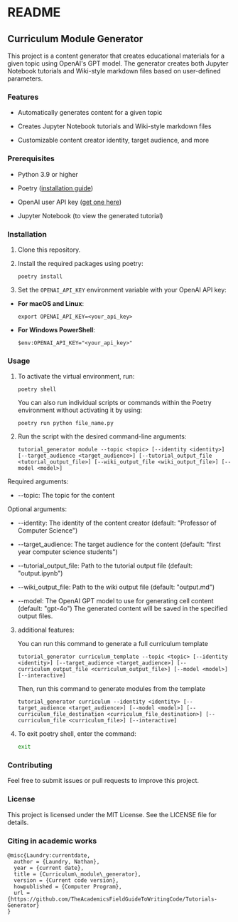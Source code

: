 # README

## Curriculum Module Generator

This project is a content generator that creates educational materials for a given topic using OpenAI's GPT model. The generator creates both Jupyter Notebook tutorials and Wiki-style markdown files based on user-defined parameters.

### Features

* Automatically generates content for a given topic

* Creates Jupyter Notebook tutorials and Wiki-style markdown files

* Customizable content creator identity, target audience, and more

### Prerequisites

* Python 3.9 or higher

* Poetry ([installation guide](https://pypi.org/project/poetry/))

* OpenAI user API key ([get one here](https://platform.openai.com/settings/profile?tab=api-keys))

* Jupyter Notebook (to view the generated tutorial)

### Installation

1. Clone this repository.

2. Install the required packages using poetry:

    ```
    poetry install
    ```

3. Set the `OPENAI_API_KEY` environment variable with your OpenAI API key:

- **For macOS and Linux**:

    ```
    export OPENAI_API_KEY=<your_api_key>
    ```

- **For Windows PowerShell**:

    ```
    $env:OPENAI_API_KEY="<your_api_key>"
    ```

### Usage

1. To activate the virtual environment, run:

    ```
    poetry shell
    ```

    You can also run individual scripts or commands within the Poetry environment without activating it by using:

    ```
    poetry run python file_name.py
    ```

2. Run the script with the desired command-line arguments:

    ```
    tutorial_generator module --topic <topic> [--identity <identity>] [--target_audience <target_audience>] [--tutorial_output_file <tutorial_output_file>] [--wiki_output_file <wiki_output_file>] [--model <model>]
    ```

Required arguments:

* --topic: The topic for the content

Optional arguments:

* --identity: The identity of the content creator (default: "Professor of Computer Science")

* --target_audience: The target audience for the content (default: "first year computer science students")

* --tutorial_output_file: Path to the tutorial output file (default: "output.ipynb")

* --wiki_output_file: Path to the wiki output file (default: "output.md")

* --model: The OpenAI GPT model to use for generating cell content (default: "gpt-4o")
The generated content will be saved in the specified output files.

3. additional features:

    You can run this command to generate a full curriculum template
    
    ```
    tutorial_generator curriculum_template --topic <topic> [--identity <identity>] [--target_audience <target_audience>] [--curriculum_output_file <curriculum_output_file>] [--model <model>] [--interactive] 
    ```

    Then, run this command to generate modules from the template

    ```
    tutorial_generator curriculum --identity <identity> [--target_audience <target_audience>] [--model <model>] [--curriculum_file_destination <curriculum_file_destination>] [--curriculum_file <curriculum_file>] [--interactive]
    ```

4. To exit poetry shell, enter the command:

    ```bash
    exit
    ```

### Contributing
Feel free to submit issues or pull requests to improve this project.

### License
This project is licensed under the MIT License. See the LICENSE file for details.

### Citing in academic works

```
@misc{Laundry:currentdate,
  author = {Laundry, Nathan},
  year = {current date},
  title = {Curriculum\_module\_generator},
  version = {Current code version},
  howpublished = {Computer Program},
  url = {https://github.com/TheAcademicsFieldGuideToWritingCode/Tutorials-Generator}
}
```

